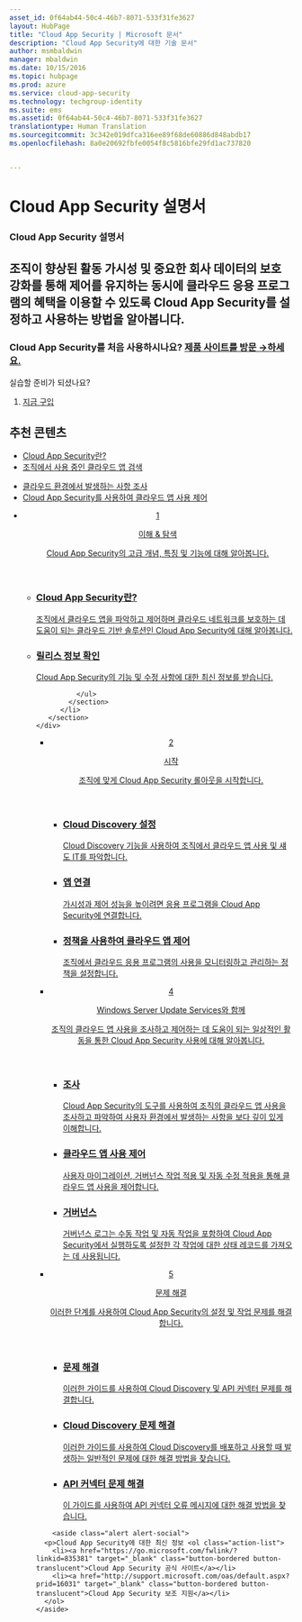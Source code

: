 ```yaml
---
asset_id: 0f64ab44-50c4-46b7-8071-533f31fe3627
layout: HubPage
title: "Cloud App Security | Microsoft 문서"
description: "Cloud App Security에 대한 기술 문서"
author: msmbaldwin
manager: mbaldwin
ms.date: 10/15/2016
ms.topic: hubpage
ms.prod: azure
ms.service: cloud-app-security
ms.technology: techgroup-identity
ms.suite: ems
ms.assetid: 0f64ab44-50c4-46b7-8071-533f31fe3627
translationtype: Human Translation
ms.sourcegitcommit: 3c342e019dfca316ee89f68de60886d848abdb17
ms.openlocfilehash: 8a0e20692fbfe0054f8c5816bfe29fd1ac737820


---
```


# <a name="cloud-app-security-documentation"></a>Cloud App Security 설명서
<article id="main">
    <section id="hero-content">
      <h1>Cloud App Security 설명서</h1>
      <h2>조직이 향상된 활동 가시성 및 중요한 회사 데이터의 보호 강화를 통해 제어를 유지하는 동시에 클라우드 응용 프로그램의 혜택을 이용할 수 있도록 Cloud App Security를 설정하고 사용하는 방법을 알아봅니다. </h2>
      <h3>Cloud App Security를 처음 사용하시나요? <a href="https://go.microsoft.com/fwlink/?linkid=835379" target="_blank">제품 사이트를 방문 &rarr;하세요.</a></h3>
    </section>
    <aside class="alert section-border">
        <p>실습할 준비가 되셨나요?</p>
        <ol class="action-list">
            <li><a href="https://go.microsoft.com/fwlink/?linkid=835380" target="_blank" class="button-bordered button-translucent">지금 구입</a></li>
        </ol>
    </aside>
    <section id="featured" class="container">
      <h2 class="section-heading"><span class="icon icon-warning"></span> 추천 콘텐츠</h2>
      <div class="features row">
        <ul class="column column-half">
          <li><a href="./what-is-cloud-app-security.md">Cloud App Security란?</a></li>
          <li><a href="./set-up-cloud-discovery.md">조직에서 사용 중인 클라우드 앱 검색</a></li>
        </ul>
        <ul class="column column-half">
          <li><a href="./investigate.md">클라우드 환경에서 발생하는 사항 조사</a></li>
          <li><a href="./control.md">Cloud App Security를 사용하여 클라우드 앱 사용 제어</a></li>
        </ul>
      </div>
    </section>
    <div id="journeys">
      <section class="container">
        <ul class="journeys-list">
          <li class="journey-step">
            <header class="journey-step-header row">
              <a href="./what-is-cloud-app-security.md">
                <div class="title column-third">
                  <span class="step-number">1</span>
                  <p>이해 &amp; 탐색</p>
                </div>
                <p class="description column-two-thirds">Cloud App Security의 고급 개념, 특징 및 기능에 대해 알아봅니다.</p>
              </a>
            </header>
            <section class="journey-step-elements content">
              <ul class="row">
                <li class="column-third">
                  <a href="./what-is-cloud-app-security.md">
                    <h3>Cloud App Security란?</h3>
                    <p>조직에서 클라우드 앱을 파악하고 제어하며 클라우드 네트워크를 보호하는 데 도움이 되는 클라우드 기반 솔루션인 Cloud App Security에 대해 알아봅니다.</p>
                  </a>
                </li>
                <li class="column-third">
                  <a href="./release-notes.md">
                    <h3>릴리스 정보 확인</h3>
                    <p>Cloud App Security의 기능 및 수정 사항에 대한 최신 정보를 받습니다.</p>
                  </a>
                </li>
                
              </ul>
            </section>
          </li>
       </section>
    </div>
<div id="journeys">
      <section class="container">
        <ul class="journeys-list">
          <li class="journey-step">
            <header class="journey-step-header row">
              <a href="./getting-started-with-cloud-app-security.md">
                <div class="title column-third">
                  <span class="step-number">2</span>
                  <p>시작</p>
                </div>
                <p class="description column-two-thirds">조직에 맞게 Cloud App Security 롤아웃을 시작합니다.</p>
              </a>
            </header>
            <section class="journey-step-elements content">
              <ul class="row">
                <li class="column-third">
                  <a href="./set-up-cloud-discovery.md">
                    <h3>Cloud Discovery 설정</h3>
                    <p>Cloud Discovery 기능을 사용하여 조직에서 클라우드 앱 사용 및 섀도 IT를 파악합니다.</p>
                  </a>
                </li>
                <li class="column-third">
                  <a href="./enable-instant-visibility-protection-and-governance-actions-for-your-apps.md">
                    <h3>앱 연결</h3>
                    <p>가시성과 제어 성능을 높이려면 응용 프로그램을 Cloud App Security에 연결합니다.</p>
                  </a>
                </li>
                <li class="column-third">
                  <a href="./control-cloud-apps-with-policies.md">
                    <h3>정책을 사용하여 클라우드 앱 제어</h3>
                    <p>조직에서 클라우드 응용 프로그램의 사용을 모니터링하고 관리하는 정책을 설정합니다.</p>
                  </a>
                </li>
              </ul>
            </section>
          </li>
       </section>
    </div>
  <div id="journeys">
      <section class="container">
        <ul class="journeys-list">
          <li class="journey-step">
            <header class="journey-step-header row">
              <a href="./daily-activities-to-protect-your-cloud-environment.md">
                <div class="title column-third">
                  <span class="step-number">4</span>
                  <p>Windows Server Update Services와 함께</p>
                </div>
                <p class="description column-two-thirds">조직의 클라우드 앱 사용을 조사하고 제어하는 데 도움이 되는 일상적인 활동을 통한 Cloud App Security 사용에 대해 알아봅니다.</p>
              </a>
            </header>
            <section class="journey-step-elements content">
              <ul class="row">
                <li class="column-third">
                  <a href="./investigate.md">
                    <h3>조사</h3>
                    <p>Cloud App Security의 도구를 사용하여 조직의 클라우드 앱 사용을 조사하고 파악하여 사용자 환경에서 발생하는 사항을 보다 깊이 있게 이해합니다.</p>
                  </a>
                </li>
                <li class="column-third">
                  <a href="./control.md">
                    <h3>클라우드 앱 사용 제어</h3>
                    <p>사용자 마이그레이션, 거버넌스 작업 적용 및 자동 수정 적용을 통해 클라우드 앱 사용을 제어합니다.</p>
                  </a>
                </li>
                <li class="column-third">
                  <a href="./governance-actions.md">
                    <h3>거버넌스</h3>
                    <p>거버넌스 로그는 수동 작업 및 자동 작업을 포함하여 Cloud App Security에서 실행하도록 설정한 각 작업에 대한 상태 레코드를 가져오는 데 사용됩니다.</p>
                  </a>
                </li>
              </ul>
            </section>
          </li>
       </section>
    </div>
      <div id="journeys">
      <section class="container">
        <ul class="journeys-list">
          <li class="journey-step">
            <header class="journey-step-header row">
              <a href="./troubleshooting.md">
                <div class="title column-third">
                  <span class="step-number">5</span>
                  <p>문제 해결</p>
                </div>
                <p class="description column-two-thirds">이러한 단계를 사용하여 Cloud App Security의 설정 및 작업 문제를 해결합니다.</p>
              </a>
            </header>
            <section class="journey-step-elements content">
              <ul class="row">
                <li class="column-third">
                  <a href="./troubleshooting.md">
                    <h3>문제 해결</h3>
                    <p>이러한 가이드를 사용하여 Cloud Discovery 및 API 커넥터 문제를 해결합니다.</p>
                  </a>
                </li>
                <li class="column-third">
                  <a href="./troubleshooting-cloud-discovery.md">
                    <h3>Cloud Discovery 문제 해결</h3>
                    <p>이러한 가이드를 사용하여 Cloud Discovery를 배포하고 사용할 때 발생하는 일반적인 문제에 대한 해결 방법을 찾습니다.</p>
                  </a>
                </li>
                <li class="column-third">
                  <a href="./troubleshooting-api-connectors-using-error-messages.md">
                    <h3>API 커넥터 문제 해결</h3>
                    <p>이 가이드를 사용하여 API 커넥터 오류 메시지에 대한 해결 방법을 찾습니다.</p>
                  </a>
                </li>
              </ul>
            </section>
          </li>
       </section>
    </div>  

        <aside class="alert alert-social">
      <p>Cloud App Security에 대한 최신 정보 <ol class="action-list">
        <li><a href="https://go.microsoft.com/fwlink/?linkid=835381" target="_blank" class="button-bordered button-translucent">Cloud App Security 공식 사이트</a></li>
        <li><a href="http://support.microsoft.com/oas/default.aspx?prid=16031" target="_blank" class="button-bordered button-translucent">Cloud App Security 보조 지원</a></li>
      </ol>
    </aside>
</article>



<!--HONumber=Nov16_HO5-->


